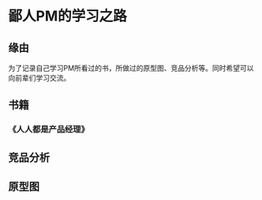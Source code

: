 # 鄙人PM的学习之路
## 缘由
为了记录自己学习PM所看过的书，所做过的原型图、竞品分析等。同时希望可以向前辈们学习交流。

## 书籍

### 《人人都是产品经理》

## 竞品分析

## 原型图
